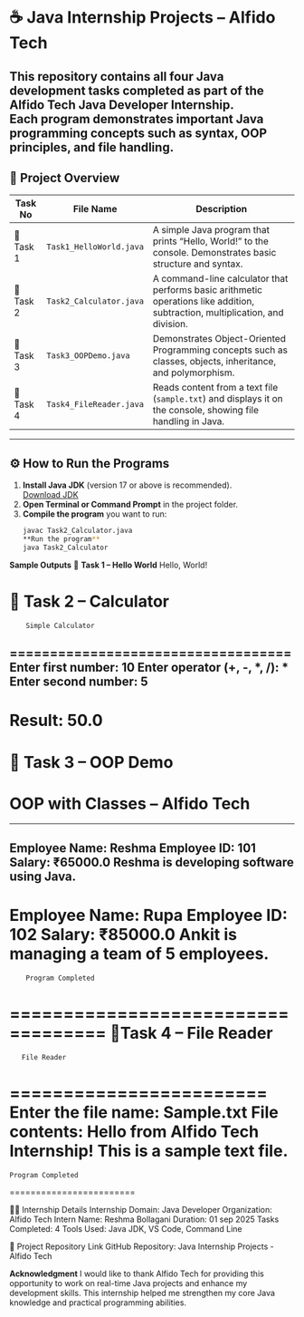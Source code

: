 # ☕ Java Internship Projects – Alfido Tech
This repository contains all four Java development tasks completed as part of the **Alfido Tech Java Developer Internship**.  
Each program demonstrates important Java programming concepts such as syntax, OOP principles, and file handling.
---
## 📁 Project Overview

| Task No   |        File Name            | Description |
|-----------|-----------------------------|-------------|
| 🧩 Task 1 | `Task1_HelloWorld.java`     | A simple Java program that prints “Hello, World!” to the console. Demonstrates basic structure and syntax. |
| 🧮 Task 2 | `Task2_Calculator.java`     | A command-line calculator that performs basic arithmetic operations like addition, subtraction, multiplication, and division. |
| 🧠 Task 3 | `Task3_OOPDemo.java`        | Demonstrates Object-Oriented Programming concepts such as classes, objects, inheritance, and polymorphism. |
| 📜 Task 4 | `Task4_FileReader.java`     | Reads content from a text file (`sample.txt`) and displays it on the console, showing file handling in Java. |

---
## ⚙️ How to Run the Programs
1. **Install Java JDK** (version 17 or above is recommended).  
   [Download JDK](https://www.oracle.com/java/technologies/javase-jdk21-downloads.html)
2. **Open Terminal or Command Prompt** in the project folder.
3. **Compile the program** you want to run:
   ```bash
   javac Task2_Calculator.java
   **Run the program**
   java Task2_Calculator
**Sample Outputs**
🔹 **Task 1 – Hello World**
     Hello, World!

🔹 Task 2 – Calculator
===================================
        Simple Calculator
===================================
Enter first number: 10
Enter operator (+, -, *, /): *
Enter second number: 5
-----------------------------------
Result: 50.0
===================================

🔹 Task 3 – OOP Demo
===================================
   OOP with Classes – Alfido Tech
===================================
-----------------------------------
Employee Name: Reshma
Employee ID: 101
Salary: ₹65000.0
Reshma is developing software using Java.
-----------------------------------
Employee Name: Rupa
Employee ID: 102
Salary: ₹85000.0
Ankit is managing a team of 5 employees.
===================================
        Program Completed
===================================
🔹Task 4 – File Reader
========================
       File Reader
========================
Enter the file name: Sample.txt
File contents:
Hello from Alfido Tech Internship!
This is a sample text file.
========================
    Program Completed
========================

🧑‍💻 Internship Details
Internship Domain: Java Developer
Organization: Alfido Tech
Intern Name: Reshma Bollagani
Duration: 01 sep 2025
Tasks Completed: 4
Tools Used: Java JDK, VS Code, Command Line
   
🔗 Project Repository Link
 GitHub Repository: Java Internship Projects - Alfido Tech

**Acknowledgment**
I would like to thank Alfido Tech for providing this opportunity to work on real-time Java projects and enhance my development skills.
This internship helped me strengthen my core Java knowledge and practical programming abilities.
